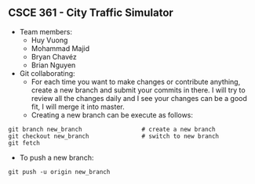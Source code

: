 ## CSCE 361 - City Traffic Simulator
* Team members:
    - Huy Vuong
    - Mohammad Majid
    - Bryan Chavéz
    - Brian Nguyen
* Git collaborating:
    - For each time you want to make changes or contribute anything, create a new branch and submit your commits in there. I will try to review all the changes daily and I see your changes can be a good fit, I will merge it into master.
    - Creating a new branch can be execute as follows:
```
git branch new_branch                 # create a new branch
git checkout new_branch               # switch to new branch
git fetch 
```
* To push a new branch:
```
git push -u origin new_branch
```
